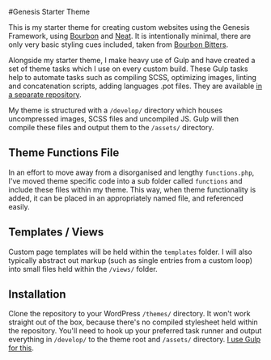 #Genesis Starter Theme

This is my starter theme for creating custom websites using the Genesis Framework, using [Bourbon](http://bourbon.io/) and [Neat](http://neat.bourbon.io). It is intentionally minimal, there are only very basic styling cues included, taken from [Bourbon Bitters](http://bitters.bourbon.io/). 

Alongside my starter theme, I make heavy use of Gulp and have created a set of theme tasks which I use on every custom build. These Gulp tasks help to automate tasks such as compiling SCSS, optimizing images, linting and concatenation scripts, adding languages .pot files. They are available [in a separate repository](https://github.com/craigsimps/gulp-build-tasks/).

My theme is structured with a `/develop/` directory which houses uncompressed images, SCSS files and uncompiled JS. Gulp will then compile these files and output them to the `/assets/` directory.

## Theme Functions File

In an effort to move away from a disorganised and lengthy `functions.php`, I've moved theme specific code into a sub folder called `functions` and include these files within my theme. This way, when theme functionality is added, it can be placed in an appropriately named file, and referenced easily.

## Templates / Views

Custom page templates will be held within the `templates` folder. I will also typically abstract out markup (such as single entries from a custom loop) into small files held within the `/views/` folder.

## Installation

Clone the repository to your WordPress `/themes/` directory. It won't work straight out of the box, because there's no compiled stylesheet held within the repository. You'll need to hook up your preferred task runner and output everything in `/develop/` to the theme root and `/assets/` directory. [I use Gulp for this](https://github.com/craigsimps/gulp-build-tasks/).
